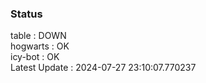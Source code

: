 ### Status


table : DOWN  
hogwarts : OK  
icy-bot : OK  
Latest Update : 2024-07-27 23:10:07.770237
